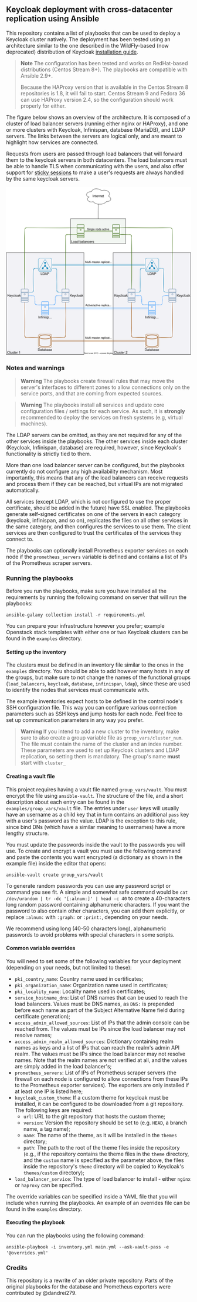 ## Keycloak deployment with cross-datacenter replication using Ansible

This repository contains a list of playbooks that can be used to deploy a
Keycloak cluster natively. The deployment has been tested using an architecture
similar to the one described in the WildFly-based (now deprecated) distribution
of Keycloak [installation guide][].

> **Note**
> The configuration has been tested and works on RedHat-based distributions
> (Centos Stream 8+). The playbooks are compatible with Ansible 2.9+.
>
> Because the HAProxy version that is available in the Centos Stream 8
> repositories is 1.8, it will fail to start. Centos Stream 9 and Fedora 36 can
> use HAProxy version 2.4, so the configuration should work properly for either. 

The figure below shows an overview of the architecture. It is composed of a
cluster of load balancer servers (running either nginx or HAProxy), and one
or more clusters with Keycloak, Infinispan, database (MariaDB), and LDAP
servers. The links between the servers are logical only, and are meant to
highlight how services are connected.

Requests from users are passed through load balancers that will forward them to
the keycloak servers in both datacenters. The load balancers must be able to
handle TLS when communicating with the users, and also offer support for [sticky
sessions][] to make a user's requests are always handled by the same keycloak
servers.

![Keycloak architecture](static/cluster.svg "Keycloak architecture")


### Notes and warnings

> **Warning**
> The playbooks create firewall rules that may move the server's interfaces to
> different zones to allow connections only on the service ports, and that are
> coming from expected sources.

> **Warning**
> The playbooks install all services and update core configuration files /
> settings for each service. As such, it is **strongly** recommended to deploy
> the services on fresh systems (e.g, virtual machines).

The LDAP servers can be omitted, as they are not required for any of the other
services inside the playbooks. The other services inside each cluster (Keycloak,
Infinispan, database) are required, however, since Keycloak's functionality is
strictly tied to them.

More than one load balancer server can be configured, but the playbooks
currently do not configure any high availability mechanism. Most importantly,
this means that any of the load balancers can receive requests and process them
if they can be reached, but virtual IPs are not migrated automatically.

All services (except LDAP, which is not configured to use the proper
certificate, should be added in the future) have SSL enabled. The playbooks
generate self-signed certificates on one of the servers in each category
(keycloak, infinispan, and so on), replicates the files on all other services in
the same category, and then configures the services to use them. The client
services are then configured to trust the certificates of the services they
connect to.

The playbooks can optionally install Prometheus exporter services on each node
if the `prometheus_servers` variable is defined and contains a list of IPs of
the Prometheus scraper servers.


### Running the playbooks

Before you run the playbooks, make sure you have installed all the requirements
by running the following command on server that will run the playbooks:
```
ansible-galaxy collection install -r requirements.yml
```

You can prepare your infrastructure however you prefer; example Openstack
stack templates with either one or two Keycloak clusters can be found in the
`examples` directory.


#### Setting up the inventory

The clusters must be defined in an inventory file similar to the ones in the
`examples` directory. You should be able to add however many hosts in any of the
groups, but make sure to not change the names of the functional groups
(`load_balancers`, `keycloak`, `database`, `infinispan`, `ldap`), since these
are used to identify the nodes that services must communicate with.

The example inventories expect hosts to be defined in the control node's SSH
configuration file. This way you can configure various connection parameters
such as SSH keys and jump hosts for each node. Feel free to set up communication
parameters in any way you prefer.

> **Warning**
> If you intend to add a new cluster to the inventory, make sure to also create
> a group variable file as `group_vars/cluster_num`. The file must contain the
> name of the cluster and an index number. These parameters are used to set up
> Keycloak clusters and LDAP replication, so setting them is mandatory. The
> group's name **must** start with `cluster_`


#### Creating a vault file

This project requires having a vault file named `group_vars/vault`. You must
encrypt the file using `ansible-vault`. The structure of the file, and a short
description about each entry can be found in the `examples/group_vars/vault`
file. The entries under `user` keys will usually have an username as a child key
that in turn contains an additional `pass` key with a user's password as the
value. LDAP is the exception to this rule, since bind DNs (which have a similar
meaning to usernames) have a more lengthy structure.

You must update the passwords inside the vault to the passwords you will use. To
create and encrypt a vault you must use the following command and paste the
contents you want encrypted (a dictionary as shown in the example file) inside
the editor that opens:
```
ansible-vault create group_vars/vault
```

To generate random passwords you can use any password script or command you
see fit. A simple and somewhat safe command would be
`cat /dev/urandom | tr -dc '[:alnum:]' | head -c 40` to create a 40-characters
long random password containing alphanumeric characters. If you want the
password to also contain other characters, you can add them explicitly, or
replace `:alnum:` with `:graph:` or `:print:`, depending on your needs.

We recommend using long (40-50 characters long), alphanumeric passwords to avoid
problems with special characters in some scripts.


#### Common variable overrides

You will need to set some of the following variables for your deployment
(depending on your needs, but not limited to these):
  - `pki_country_name`: Country name used in certificates;
  - `pki_organization_name`: Organization name used in certificates;
  - `pki_locality_name`: Locality name used in certificates;
  - `service_hostname_dns`: List of DNS names that can be used to reach the load
    balancers. Values must be DNS names, as `DNS:` is prepended before each name
    as part of the Subject Alternative Name field during certificate generation);
  - `access_admin_allowed_sources`: List of IPs that the admin console can be
    reached from. The values must be IPs since the load balancer may not
    resolve names;
  - `access_admin_realm_allowed_sources`: Dictionary containing realm names as
    keys and a list of IPs that can reach the realm's admin API realm.
    The values must be IPs since the load balancer may not resolve names.
    Note that the realm names are not verified at all, and the values
    are simply added in the load balancer's;
  - `prometheus_servers`: List of IPs of Prometheus scraper servers (the
    firewall on each node is configured to allow connections from these IPs to
    the Prometheus exporter services). The exporters are only installed if at
    least one IP is listed here;
  - `keycloak_custom_theme`: If a custom theme for keycloak must be installed,
    it can be configured to be downloaded from a git repository. The following
    keys are required:
    - `url`: URL to the git repository that hosts the custom theme;
    - `version`: Version the repository should be set to (e.g. `HEAD`, a branch
      name, a tag name);
    - `name`: The name of the theme, as it will be installed in the `themes`
      directory;
    - `path`: The path to the root of the theme files inside the repository
      (e.g., if the repository contains the theme files in the `theme`
      directory, and the `custom` name is specified as the parameter above,
      the files inside the repository's `theme` directory will be copied to
      Keycloak's `themes/custom` directory);
  - `load_balancer_service`: The type of load balancer to install - either
    `nginx` or `haproxy` can be specified.

The override variables can be specified inside a YAML file that you will include
when running the playbooks. An example of an overrides file can be found in the
`examples` directory.


#### Executing the playbook

You can run the playbooks using the following command:
```
ansible-playbook -i inventory.yml main.yml --ask-vault-pass -e '@overrides.yml'
```


### Credits

This repository is a rewrite of an older private repository. Parts of the
original playbooks for the database and Prometheus exporters were contributed by
@dandrei279.


[installation guide]: https://www.keycloak.org/docs/15.1/server_installation/#crossdc-mode
[sticky sessions]: https://www.keycloak.org/docs/15.1/server_installation/#sticky-sessions
